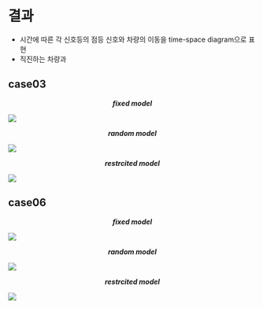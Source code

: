 # 결과
- 시간에 따른 각 신호등의 점등 신호와 차량의 이동을 time-space diagram으로 표현
- 직진하는 차량과 
## case03
<p align="center"><b><i>fixed model</i></b></p>
<img src="https://user-images.githubusercontent.com/58590260/137255566-88fd95db-727c-4d01-a92e-c4d3f9517e2f.png">
  
<p align="center"><b><i>random model</i></b></p>
<img src="https://user-images.githubusercontent.com/58590260/137255576-458377f4-cec6-4a1b-a772-61e1e627b048.png">  
  
<p align="center"><b><i>restrcited model</i></b></p>
<img src="https://user-images.githubusercontent.com/58590260/137255591-a75a8d38-3454-4781-92a9-8c1eb385a1f7.png">

## case06
<p align="center"><b><i>fixed model</i></b></p>
<img src="https://user-images.githubusercontent.com/58590260/137258486-6006e1e3-0cb0-42a6-b597-51f2e727a881.png">
  
<p align="center"><b><i>random model</i></b></p>
<img src="https://user-images.githubusercontent.com/58590260/137258514-0ba553dd-f498-4cce-bbd8-47fdf65015d0.png">
  
<p align="center"><b><i>restrcited model</i></b></p>
<img src="https://user-images.githubusercontent.com/58590260/137258535-30a79a30-ed94-4b3d-a029-bbd597bd308b.png">

